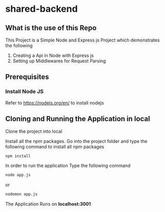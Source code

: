 # shared-backend

## What is the use of this Repo

This Project is a Simple Node and Express js Project which demonstrates the following
1. Creating a Api in Node with Express js
2. Setting up Middlewares for Request Parsing

## Prerequisites

### Install Node JS
Refer to https://nodejs.org/en/ to install nodejs

## Cloning and Running the Application in local

Clone the project into local

Install all the npm packages. Go into the project folder and type the following command to install all npm packages

```bash
npm install
```

In order to run the application Type the following command

```bash
node app.js
```
or
```bash
nodemon app.js
```

The Application Runs on **localhost:3001**